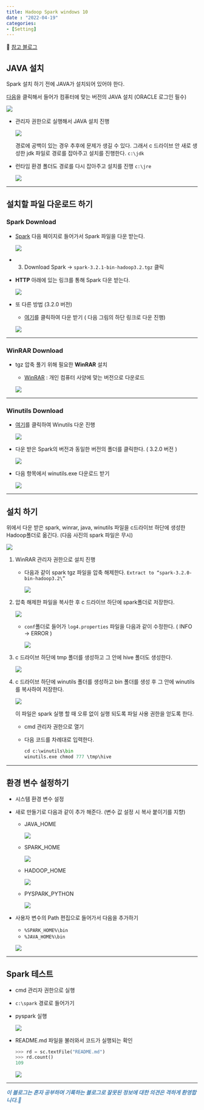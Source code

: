 ```yaml
---
title: Hadoop Spark windows 10
date : "2022-04-19"
categories:
- [Setting]
---
```



📎 [참고 블로그](https://dschloe.github.io/python/python_edu/00_settings/spark_installation_windows_10/)  

  

## JAVA 설치

Spark 설치 하기 전에 JAVA가 설치되어 있어야 한다.  

[다음](https://www.oracle.com/java/technologies/javase/javase8u211-later-archive-downloads.html)을 클릭해서 들어가 컴퓨터에 맞는 버전의 JAVA 설치 (ORACLE 로그인 필수)  

![](/images/sparksetting/Untitled.png)

  

- 관리자 권한으로 실행해서 JAVA 설치 진행
    
    ![](/images/sparksetting/Untitled%201.png)
    
     경로에 공백이 있는 경우 추후에 문제가 생길 수 있다. 그래서 c 드라이브 안 새로 생성한 jdk 파일로 경로를 잡아주고 설치를 진행한다. `c:\jdk`  
    
- 런타임 환경 폴더도 경로를 다시 잡아주고 설치를 진행 `c:\jre`
    
    ![](/images/sparksetting/Untitled%202.png)
    

  

---

## 설치할 파일 다운로드 하기

### Spark Download

- [Spark](https://spark.apache.org/downloads.html) 다음 페이지로 들어가서 Spark 파일을 다운 받는다.
    
    ![](/images/sparksetting/Untitled%203.png)
    
- 3. Download Spark → `spark-3.2.1-bin-hadoop3.2.tgz` 클릭
- **HTTP** 아래에 있는 링크를 통해 Spark 다운 받는다.
    
    ![](/images/sparksetting/Untitled%204.png)
    

  

- 또 다른 방법 (3.2.0 버전)
    - [여기](https://www.apache.org/dyn/closer.lua/spark/spark-3.2.0/spark-3.2.0-bin-hadoop3.2.tgz)를 클릭하여 다운 받기 ( 다음 그림의 하단 링크로 다운 진행)
    
    ![](/images/sparksetting/Untitled%205.png)
    

  

---

### WinRAR Download

- tgz 압축 풀기 위해 필요한 **WinRAR** 설치
    - [WinRAR](https://www.rarlab.com/download.htm)  : 개인 컴퓨터 사양에 맞는 버전으로 다운로드
    
    ![](/images/sparksetting/Untitled%206.png)
    

  

---

### Winutils Download

- [여기](https://github.com/cdarlint/winutils)를 클릭하여 Winutils 다운 진행
    
    ![](/images/sparksetting/Untitled%207.png)
    
- 다운 받은 Spark의 버전과 동일한 버전의 폴더를 클릭한다. ( 3.2.0 버전 )
    
    ![](/images/sparksetting/Untitled%208.png)
    
- 다음 항목에서 winutils.exe 다운로드 받기
    
    ![](/images/sparksetting/Untitled%209.png)
    

  

---

## 설치 하기

 위에서 다운 받은 spark, winrar, java, winutils 파일을 c드라이브 하단에 생성한 Hadoop폴더로 옮긴다. (다음 사진의 spark 파일은 무시)  

![](/images/sparksetting/Untitled%2010.png)

  

1. WinRAR 관리자 권한으로 설치 진행
    - 다음과 같이 spark tgz 파일을 압축 해제한다. `Extract to “spark-3.2.0-bin-hadoop3.2\”`
        
        ![](/images/sparksetting/Untitled%2011.png)
        
2. 압축 해제한 파일을 복사한 후 c 드라이브 하단에 spark폴더로 저장한다.
    
    ![](/images/sparksetting/Untitled%2012.png)
    
    - `conf`폴더로 들어가 `log4.properties` 파일을 다음과 같이 수정한다. ( INFO → ERROR )
        
        ![](/images/sparksetting/Untitled%2013.png)
        
3. c 드라이브 하단에 tmp 폴더를 생성하고 그 안에 hive 폴더도 생성한다.
    
    ![](/images/sparksetting/Untitled%2014.png)
    
4. c 드라이브 하단에 winutils 폴더를 생성하고 bin 폴더를 생성 후 그 안에 winutils를 복사하여 저장한다.
    
    ![](/images/sparksetting/Untitled%2015.png)
    
    이 파일은 spark 실행 할 때 오류 없이 실행 되도록 파일 사용 권한을 얻도록 한다.
    
    - cmd 관리자 권한으로 열기
    - 다음 코드를 차례대로 입력한다.
        
        ```python
        cd c:\winutils\bin
        winutils.exe chmod 777 \tmp\hive
        ```
        

  

---

## 환경 변수 설정하기

- 시스템 환경 변수 설정
- 새로 만들기로 다음과 같이 추가 해준다. (변수 값 설정 시 복사 붙이기를 지향)
    - JAVA_HOME
        
        ![](/images/sparksetting/Untitled%2016.png)
        
    - SPARK_HOME
        
        ![](/images/sparksetting/Untitled%2017.png)
        
    - HADOOP_HOME
        
        ![](/images/sparksetting/Untitled%2018.png)
        
    - PYSPARK_PYTHON
        
        ![](/images/sparksetting/Untitled%2019.png)
        
- 사용자 변수의 Path 편집으로 들어가서 다음을 추가하기
    - `%SPARK_HOME%\bin`
    - `%JAVA_HOME%\bin`
    
    ![](/images/sparksetting/Untitled%2020.png)
    

  

---

## Spark 테스트

- cmd 관리자 권한으로 실행
- `c:\spark` 경로로 들어가기
- pyspark 실행
    
    ![](/images/sparksetting/Untitled%2021.png)
    
- README.md 파일을 불러와서 코드가 실행되는 확인
    
    ```python
    >>> rd = sc.textFile("README.md")
    >>> rd.count()
    109
    ```
    
    ![](/images/sparksetting/Untitled%2022.png)

---
**_<span style="color:#4682B4;"> 이 블로그는 혼자 공부하며 기록하는 블로그로 잘못된 정보에 대한 의견은 격하게 환영합니다.🤩 </span>_**
